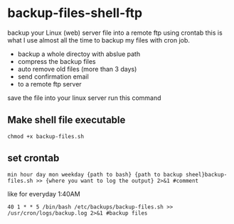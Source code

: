 # backup-files-shell-ftp
backup your Linux (web) server file into a remote ftp using crontab
this is what I use almost all the time to backup my files with cron job.
* backup a whole directoy with abslue path
* compress the backup files
* auto remove old files (more than 3 days)
* send confirmation email 
* to a remote ftp server


save the file into your linux server run this command
## Make shell file executable
```
chmod +x backup-files.sh
```
## set crontab
```
min hour day mon weekday {path to bash} {path to backup sheel}backup-files.sh >> {where you want to log the output} 2>&1 #comment
```
like for everyday 1:40AM
```
40 1 * * 5 /bin/bash /etc/backups/backup-files.sh >> /usr/cron/logs/backup.log 2>&1 #backup files
```

